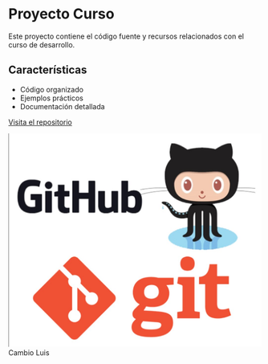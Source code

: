 # Proyecto Curso

Este proyecto contiene el código fuente y recursos relacionados con el curso de desarrollo.

## Características
- Código organizado
- Ejemplos prácticos
- Documentación detallada

[Visita el repositorio](https://github.com/Isidro-es/Curso)

![Imagen del proyecto](logo.jpg)
Cambio Luis


